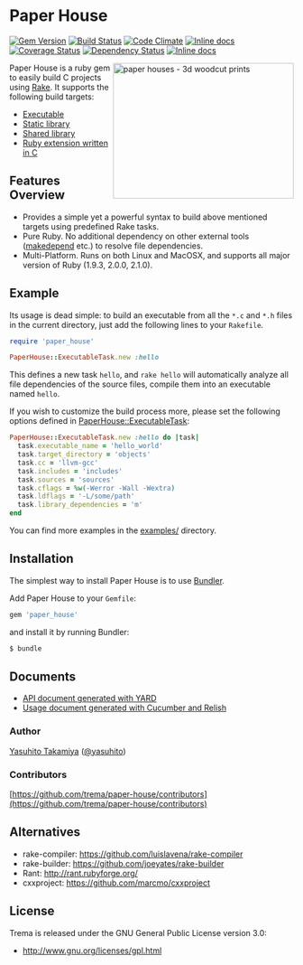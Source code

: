 Paper House
===========
[![Gem Version](http://img.shields.io/gem/v/paper_house.svg)][gem]
[![Build Status](http://img.shields.io/travis/trema/paper-house/develop.svg)][travis]
[![Code Climate](http://img.shields.io/codeclimate/github/trema/paper-house.svg)][codeclimate]
[![Inline docs](http://inch-pages.github.io/github/trema/paper-house.svg)][inchpages]
[![Coverage Status](http://img.shields.io/coveralls/trema/paper-house/develop.svg)][coveralls]
[![Dependency Status](http://img.shields.io/gemnasium/trema/paper-house.svg)][gemnasium]
[![Inline docs](http://inch-ci.org/github/trema/paper-house.svg)][inchpages]

[gem]: https://rubygems.org/gems/paper_house
[travis]: http://travis-ci.org/trema/paper-house
[codeclimate]: https://codeclimate.com/github/trema/paper-house
[inchpages]: http://inch-pages.github.io/github/trema/paper-house
[coveralls]: https://coveralls.io/r/trema/paper-house?branch=develop
[gemnasium]: https://gemnasium.com/trema/paper-house
[inchpages]: http://inch-ci.org/github/trema/paper-house

<a href="http://www.flickr.com/photos/studiobeerhorst/8221979536/" title="paper houses - 3d woodcut prints by Rick&Brenda Beerhorst, on Flickr"><img src="http://farm9.staticflickr.com/8202/8221979536_60404c309d_n.jpg" width="320" height="240" alt="paper houses - 3d woodcut prints" align="right"></a>

Paper House is a ruby gem to easily build C projects using [Rake](https://github.com/jimweirich/rake). It supports the following build targets:

 * [Executable](http://rubydoc.info/github/trema/paper-house/PaperHouse/ExecutableTask)
 * [Static library](http://rubydoc.info/github/trema/paper-house/PaperHouse/StaticLibraryTask)
 * [Shared library](http://rubydoc.info/github/trema/paper-house/PaperHouse/SharedLibraryTask)
 * [Ruby extension written in C](http://rubydoc.info/github/trema/paper-house/PaperHouse/RubyExtensionTask)


Features Overview
-----------------

 * Provides a simple yet a powerful syntax to build above mentioned
   targets using predefined Rake tasks.
 * Pure Ruby. No additional dependency on other external tools
   ([makedepend](http://linux.die.net/man/1/makedepend) etc.) to
   resolve file dependencies.
 * Multi-Platform. Runs on both Linux and MacOSX, and supports all
   major version of Ruby (1.9.3, 2.0.0, 2.1.0).


Example
-------

Its usage is dead simple: to build an executable from all the `*.c`
and `*.h` files in the current directory, just add the following lines
to your `Rakefile`.

```ruby
require 'paper_house'

PaperHouse::ExecutableTask.new :hello
```

This defines a new task `hello`, and `rake hello` will automatically
analyze all file dependencies of the source files, compile them into
an executable named `hello`.

If you wish to customize the build process more, please set the
following options defined in
[PaperHouse::ExecutableTask](http://rubydoc.info/github/trema/paper-house/PaperHouse/ExecutableTask):

```ruby
PaperHouse::ExecutableTask.new :hello do |task|
  task.executable_name = 'hello_world'
  task.target_directory = 'objects'
  task.cc = 'llvm-gcc'
  task.includes = 'includes'
  task.sources = 'sources'
  task.cflags = %w(-Werror -Wall -Wextra)
  task.ldflags = '-L/some/path'
  task.library_dependencies = 'm'
end
```

You can find more examples in the
[examples/](https://github.com/trema/paper-house/tree/master/examples)
directory.


Installation
------------

The simplest way to install Paper House is to use [Bundler](http://gembundler.com/).

Add Paper House to your `Gemfile`:

```ruby
gem 'paper_house'
```

and install it by running Bundler:

```bash
$ bundle
```


Documents
---------

 * [API document generated with YARD](http://rubydoc.info/github/trema/paper-house/frames/file/README.md)
 * [Usage document generated with Cucumber and Relish](https://www.relishapp.com/trema/paper-house/docs)


### Author

[Yasuhito Takamiya](https://github.com/yasuhito) ([@yasuhito](http://twitter.com/yasuhito))

### Contributors

[https://github.com/trema/paper-house/contributors](https://github.com/trema/paper-house/contributors)


Alternatives
------------

 * rake-compiler: https://github.com/luislavena/rake-compiler
 * rake-builder: https://github.com/joeyates/rake-builder
 * Rant: http://rant.rubyforge.org/
 * cxxproject: https://github.com/marcmo/cxxproject


License
-------

Trema is released under the GNU General Public License version 3.0:

* http://www.gnu.org/licenses/gpl.html

